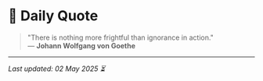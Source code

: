 # 📜 Daily Quote

> "There is nothing more frightful than ignorance in action."  
> — **Johann Wolfgang von Goethe**

---

_Last updated: 02 May 2025 ⏳_
